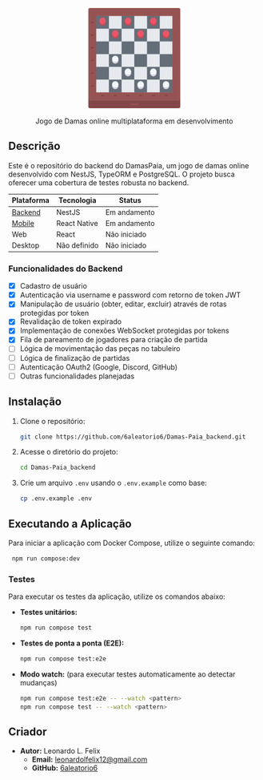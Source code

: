 <p align="center" >
  <a href="http://nestjs.com/" target="blank"><img src="https://raw.githubusercontent.com/6aleatorio6/Damas-Paia_mobile/main/src/assets/icon.png" width="200" alt="DAMASPAIA Logo" /></a>
</p>

<p>
    <p align="center">Jogo de Damas online multiplataforma em desenvolvimento</p>
</p>

## Descrição

Este é o repositório do backend do DamasPaia, um jogo de damas online desenvolvido com NestJS, TypeORM e PostgreSQL. O projeto busca oferecer uma cobertura de testes robusta no backend.

| Plataforma                                                   | Tecnologia   | Status       |
| ------------------------------------------------------------ | ------------ | ------------ |
| [Backend](https://github.com/6aleatorio6/Damas-Paia_backend) | NestJS       | Em andamento |
| [Mobile](https://github.com/6aleatorio6/Damas-Paia_mobile)   | React Native | Em andamento |
| Web                                                          | React        | Não iniciado |
| Desktop                                                      | Não definido | Não iniciado |

### Funcionalidades do Backend

- [x] Cadastro de usuário
- [x] Autenticação via username e password com retorno de token JWT
- [x] Manipulação de usuário (obter, editar, excluir) através de rotas protegidas por token
- [x] Revalidação de token expirado
- [x] Implementação de conexões WebSocket protegidas por tokens
- [x] Fila de pareamento de jogadores para criação de partida
- [ ] Lógica de movimentação das peças no tabuleiro
- [ ] Lógica de finalização de partidas
- [ ] Autenticação OAuth2 (Google, Discord, GitHub)
- [ ] Outras funcionalidades planejadas

## Instalação

1. Clone o repositório:

   ```bash
   git clone https://github.com/6aleatorio6/Damas-Paia_backend.git
   ```

2. Acesse o diretório do projeto:

   ```bash
   cd Damas-Paia_backend
   ```

3. Crie um arquivo `.env` usando o `.env.example` como base:

   ```bash
   cp .env.example .env
   ```

## Executando a Aplicação

Para iniciar a aplicação com Docker Compose, utilize o seguinte comando:

```bash
 npm run compose:dev
```

### Testes

Para executar os testes da aplicação, utilize os comandos abaixo:

- **Testes unitários:**

  ```bash
  npm run compose test
  ```

- **Testes de ponta a ponta (E2E):**

  ```bash
  npm run compose test:e2e
  ```

- **Modo watch:** (para executar testes automaticamente ao detectar mudanças)

  ```bash
  npm run compose test:e2e -- --watch <pattern>
  npm run compose test -- --watch <pattern>
  ```

## Criador

- **Autor:** Leonardo L. Felix
  - **Email:** [leonardolfelix12@gmail.com](mailto:leonardolfelix12@gmail.com)
  - **GitHub:** [6aleatorio6](https://www.github.com/6aleatorio6)
